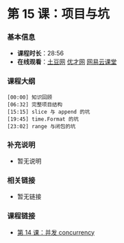 第 15 课：项目与坑
==========================

### 基本信息

- **课程时长**：28:56
- **在线观看**：[土豆网](http://www.tudou.com/programs/view/UdDdQf_bN6U/) [优才网](http://www.ucai.cn/course/chapter/69/3259/4709) [网易云课堂](http://study.163.com/course/courseLearn.htm?courseId=306002#/learn/video?lessonId=421026&courseId=306002)

### 课程大纲

	[00:00] 知识回顾
	[06:32] 完整项目结构
	[15:15] slice 与 append 的坑
	[19:45] time.Format 的坑
	[23:02] range 与闭包的坑

### 补充说明

- 暂无说明

### 相关链接

- 暂无链接

### 课程链接

- [第 14 课：并发 concurrency](lecture14.md)